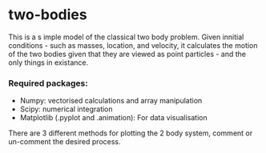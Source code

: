 
# two-bodies
This is a s imple model of the classical two body problem. Given innitial conditions - such as masses, location, and  velocity, it calculates the motion of the two bodies given that they are viewed as point particles - and the only things in existance. 

### Required packages: 
<ul>
  <li>Numpy: vectorised calculations and array manipulation</li>
  <li>Scipy: numerical integration </li>
  <li>Matplotlib (.pyplot and .animation): For data visualisation</li>
</ul>

There are 3 different methods for plotting the 2 body system, comment or un-comment the desired process.